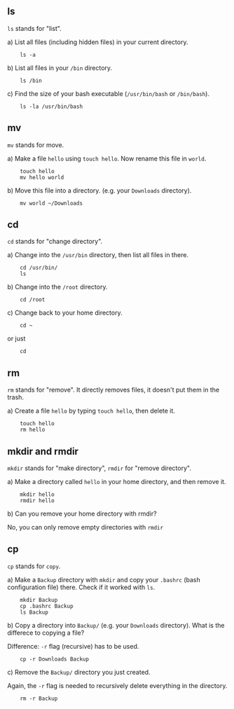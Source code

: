 ## ls

`ls` stands for "list".

a) List all files (including hidden files) in your current directory.

```
    ls -a
```

b) List all files in your `/bin` directory.

```
    ls /bin
```

c) Find the size of your bash executable (`/usr/bin/bash` or `/bin/bash`).

```
    ls -la /usr/bin/bash
```


## mv

`mv` stands for move.

a) Make a file `hello` using `touch hello`. Now rename this file in `world`.

```
    touch hello
    mv hello world
```

b) Move this file into a directory. (e.g. your `Downloads` directory).

```
    mv world ~/Downloads
```

## cd
`cd` stands for "change directory".

a) Change into the `/usr/bin` directory, then list all files in there.

```
    cd /usr/bin/
    ls
```

b) Change into the `/root` directory.

```
    cd /root
```

c) Change back to your home directory.

```
    cd ~
```

or just

```
    cd
```

## rm

`rm` stands for "remove". It directly removes files, it doesn't put them in the trash.

a) Create a file `hello` by typing `touch hello`, then delete it.

```
    touch hello
    rm hello
```

## mkdir and rmdir

`mkdir` stands for "make directory", `rmdir` for "remove directory".

a) Make a directory called `hello` in your home directory, and then remove it.

```
    mkdir hello
    rmdir hello
```

b) Can you remove your home directory with rmdir?

No, you can only remove empty directories with `rmdir`

## cp

`cp` stands for `copy`.

a) Make a `Backup` directory with `mkdir` and copy your `.bashrc` (bash configuration file) there. Check if it worked with `ls`.

```
    mkdir Backup
    cp .bashrc Backup
    ls Backup
```

b) Copy a directory into `Backup/` (e.g. your `Downloads` directory). What is the differece to copying a file?

Difference: `-r` flag (recursive) has to be used.

```
    cp -r Downloads Backup
```

c) Remove the `Backup/` directory you just created.

Again, the `-r` flag is needed to recursively delete everything in the directory.

```
    rm -r Backup
```

